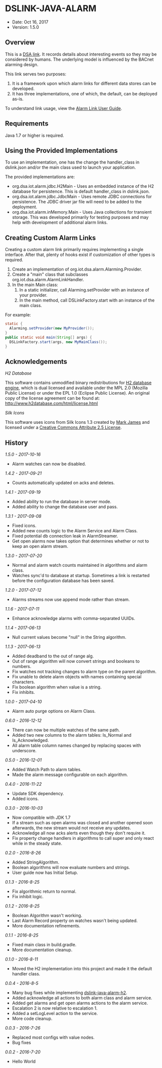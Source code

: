 DSLINK-JAVA-ALARM
=================

* Date: Oct 16, 2017
* Version: 1.5.0


Overview
--------

This is a [DSA link](https://github.com/IOT-DSA).  It records details
 about interesting events so they may be considered by humans.  The 
 underlying model is influenced by the BACnet alarming design.  

This link serves two purposes:  

1.  It is a framework upon which alarm links for different data stores 
can be developed.  
2.  It has three implementations, one of which, the default, can be 
deployed as-is.

To understand link usage, view the [Alarm Link User Guide](https://github.com/IOT-DSA/dslink-java-alarm/blob/master/Alarm-Link-User-Guide.pdf).


Requirements
------------

Java 1.7 or higher is required.


Using the Provided Implementations
----------------------------------

To use an implementation, one has the change the handler_class in
dslink.json and/or the main class used to launch your application.

The provided implementations are:
* org.dsa.iot.alarm.jdbc.H2Main - Uses an embedded instance of the H2
database for persistence.  This is default handler_class in dslink.json.
* org.dsa.iot.alarm.jdbc.JdbcMain - Uses remote JDBC connections for 
persistence.  The JDBC driver jar file will need to be added to the 
deployment.
* org.dsa.iot.alarm.inMemory.Main - Uses Java collections for transient
storage.  This was developed primarily for testing purposes and may
help with development of additional alarm links.


Creating Custom Alarm Links
---------------------------

Creating a custom alarm link primarily requires implementing a single 
interface.  After that, plenty of hooks exist if customization of other 
types is required.

1.	Create an implementation of org.iot.dsa.alarm.Alarming.Provider.
2.	Create a "main" class that subclasses org.iot.dsa.alarm.AlarmLinkHandler.
3.	In the main Main class:
    1. In a static initializer, call Alarming.setProvider with an instance of your provider.
    2. In the main method, call DSLinkFactory.start with an instance of the main class.

For example:

```java
static {
  Alarming.setProvider(new MyProvider());
}
public static void main(String[] args) {
  DSLinkFactory.start(args, new MyMainClass());
}
```


Acknowledgements
----------------
_H2 Database_

This software contains unmodified binary redistributions for [H2 
database engine](http://www.h2database.com/), which is dual licensed 
and available under the MPL 2.0 (Mozilla Public License) or under the 
EPL 1.0 (Eclipse Public License). An original copy of the license 
agreement can be found at: http://www.h2database.com/html/license.html

_Silk Icons_

This software uses icons from Silk Icons 1.3 created by 
[Mark James](http://www.famfamfam.com/lab/icons/silk/) and licensed 
under a [Creative Commons Attribute 2.5 License](http://creativecommons.org/licenses/by/2.5/).

History
-------
_1.5.0 - 2017-10-16_
  - Alarm watches can now be disabled.
  
_1.4.2 - 2017-09-21_
  - Counts automatically updated on acks and deletes.
  
_1.4.1 - 2017-09-19_
  - Added ability to run the database in server mode.
  - Added ability to change the database user and pass.
  
_1.3.1 - 2017-09-08_
  - Fixed icons.
  - Added new counts logic to the Alarm Service and Alarm Class.
  - Fixed potential db connection leak in AlarmStreamer.
  - Get open alarms now takes option that determines whether or not to keep an open alarm stream.
  
_1.3.0 - 2017-07-20_
  - Normal and alarm watch counts maintained in algorithms and alarm class.
  - Watches sync'd to database at startup.  Sometimes a link is restarted before the configuration
    database has been saved.

_1.2.0 - 2017-07-12_
  - Alarms streams now use append mode rather than stream.

_1.1.6 - 2017-07-11_
  - Enhance acknowledge alarms with comma-separated UUIDs.

_1.1.4 - 2017-06-13_
  - Null current values become "null" in the String algorithm.
  
_1.1.3 - 2017-06-13_
  - Added deadband to the out of range alg.
  - Out of range algorithm will now convert strings and booleans to numbers.
  - Fix watches not tracking changes to alarm type on the parent algorithm.
  - Fix unable to delete alarm objects with names containing special characters.
  - Fix boolean algorithm when value is a string.
  - Fix inhibits.
  
_1.0.0 - 2017-04-10_
  - Alarm auto purge options on Alarm Class.
  
_0.6.0 - 2016-12-12_
  - There can now be multiple watches of the same path.
  - Added two new columns to the alarm tables: Is_Normal and Is_Acknowledged.
  - All alarm table column names changed by replacing spaces with underscore.
  
_0.5.0 - 2016-12-01_
  - Added Watch Path to alarm tables.
  - Made the alarm message configurable on each algorithm.
  
_0.4.0 - 2016-11-22_
  - Update SDK dependency.
  - Added icons.
  
_0.3.0 - 2016-10-03_
  - Now compatible with JDK 1.7
  - If a stream such as open alarms was closed and another opened
    soon afterwards, the new stream would not receive any updates.
  - Acknowledge all now acks alerts even though they don't require it.
  - Fix property change handlers in algorithms to call super and
    only react while in the steady state.
  
_0.2.0 - 2016-8-26_
  - Added StringAlgorithm.
  - Boolean algorithms will now evaluate numbers and strings.
  - User guide now has Initial Setup.
  
_0.1.3 - 2016-8-25_
  - Fix algorithmic return to normal.
  - Fix inhibit logic.
  
_0.1.2 - 2016-8-25_
  - Boolean Algorithm wasn't working.
  - Last Alarm Record property on watches wasn't being updated.
  - More documentation refinements.
  
_0.1.1 - 2016-8-25_
  - Fixed main class in build.gradle.
  - More documentation cleanup.
  
_0.1.0 - 2016-8-11_
  - Moved the H2 implementation into this project and made it the
  default handler class.
  
_0.0.4 - 2016-8-5_
  - Many bug fixes while implementing [dslink-java-alarm-h2](https://github.com/IOT-DSA/dslink-java-alarm-h2).
  - Added acknowledge all actions to both alarm class and alarm service.
  - Added get alarms and get open alarms actions to the alarm service.
  - Escalation 2 is now relative to escalation 1.
  - Added a setLogLevel action to the service.
  - More code cleanup.
  
_0.0.3 - 2016-7-26_
  - Replaced most configs with value nodes.
  - Bug fixes

_0.0.2 - 2016-7-20_
  - Hello World
